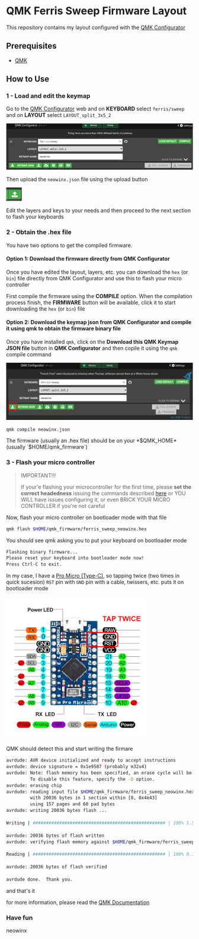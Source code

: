 # QMK Ferris Sweep Firmware Layout

This repository contains my layout configured with the [QMK Configurator](https://config.qmk.fm)

## Prerequisites

- [QMK](https://docs.qmk.fm/#/newbs_getting_started)

## How to Use

### 1 - Load and edit the keymap

Go to the [QMK Configurator](https://config.qmk.fm/#/ferris/sweep/LAYOUT_split_3x5_2) web and on **KEYBOARD** select `ferris/sweep` and on **LAYOUT** select `LAYOUT_split_3x5_2`

![qmk configurator options](docs/img/qmk-configurator-0.png)

Then upload the `neowinx.json` file using the upload button

![qmk configurator upload option](docs/img/qmk-configurator-2.png)

Edit the layers and keys to your needs and then proceed to the next section to flash your keyboards

### 2 - Obtain the .hex file

You have two options to get the compiled firmware.

#### Option 1: Download the firmware directly from QMK Configurator

Once you have edited the layout, layers, etc. you can download the `hex` (or `bin`) file directly from QMK Configurator and use this to flash your micro controller

First compile the firmware using the **COMPILE** option. When the compilation process finish, the **FIRMWARE** button will be available, click it to start downloading the `hex` (or `bin`) file

#### Option 2: Download the keymap json from QMK Configurator and compile it using qmk to obtain the firmware binary file

Once you have installed `qmk`, click on the **Download this QMK Keymap JSON file** button in **QMK Configurator** and then copile it using the `qmk` compile command

![qmk configurator options](docs/img/qmk-configurator.png)

```bash
qmk compile neowinx.json
```

The firmware (usually an .hex file) should be on your *$QMK_HOME* (usually `$HOME/qmk_firmware`)

### 3 - Flash your micro controller

> IMPORTANT!!!
> 
> If your'e flashing your microcontroller for the first time, please **set the correct headedness** issuing the commands described [here](https://github.com/qmk/qmk_firmware/tree/master/keyboards/ferris/sweep#setting-handedness)
> or YOU WILL have issues configuring it, or even BRICK YOUR MICRO CONTROLLER if you're not careful

Now, flash your micro controller on bootloader mode with that file

```bash
qmk flash $HOME/qmk_firmware/ferris_sweep_neowinx.hex
```

You should see qmk asking you to put your keyboard on bootloader mode

```bash
Flashing binary firmware...
Please reset your keyboard into bootloader mode now!
Press Ctrl-C to exit.
```

In my case, I have a [Pro Micro (Type-C)](https://www.google.com/search?q=pro+micro+type+c), so tapping twice (two times in quick sucesion) `RST` pin with `GND` pin with a cable, twissers, etc.
puts it on bootloader mode

![Pro Micro Pinout](docs/img/pro-micro-pinout.png)

QMK should detect this and start writing the firmare


```bash
avrdude: AVR device initialized and ready to accept instructions
avrdude: device signature = 0x1e9587 (probably m32u4)
avrdude: Note: flash memory has been specified, an erase cycle will be performed.
         To disable this feature, specify the -D option.
avrdude: erasing chip
avrdude: reading input file $HOME/qmk_firmware/ferris_sweep_neowinx.hex for flash
         with 20036 bytes in 1 section within [0, 0x4e43]
         using 157 pages and 60 pad bytes
avrdude: writing 20036 bytes flash ...

Writing | ################################################## | 100% 1.50 s 

avrdude: 20036 bytes of flash written
avrdude: verifying flash memory against $HOME/qmk_firmware/ferris_sweep_neowinx.hex

Reading | ################################################## | 100% 0.16 s 

avrdude: 20036 bytes of flash verified

avrdude done.  Thank you.
```

and that's it

for more information, please read the [QMK Documentation](https://docs.qmk.fm/#/newbs_flashing)

### Have fun

neowinx

